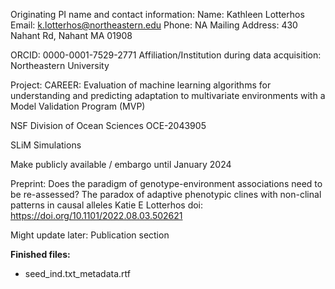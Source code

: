 

Originating PI name and contact information:
Name: Kathleen Lotterhos
Email: k.lotterhos@northeastern.edu
Phone: NA
Mailing Address: 430 Nahant Rd, Nahant MA 01908

ORCID: 0000-0001-7529-2771
Affiliation/Institution during data acquisition: Northeastern University

Project:  CAREER: Evaluation of machine learning algorithms for understanding and predicting adaptation to multivariate environments with a Model Validation Program (MVP)

NSF Division of Ocean Sciences	OCE-2043905

SLiM Simulations

Make publicly available / embargo until January 2024

Preprint: Does the paradigm of genotype-environment associations need to be re-assessed? The paradox of adaptive phenotypic clines with non-clinal patterns in causal alleles
Katie E Lotterhos
doi: https://doi.org/10.1101/2022.08.03.502621

Might update later:
Publication section

**Finished files:**
* seed_ind.txt_metadata.rtf
